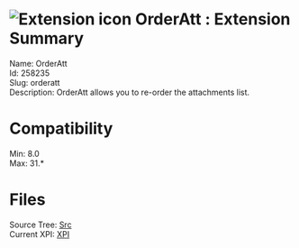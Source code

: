 # ![Extension icon](https://addons.thunderbird.net/user-media/addon_icons/258/258235-64.png?modified=1321859948) OrderAtt : Extension Summary

Name: OrderAtt  
Id: 258235  
Slug: orderatt  
Description: OrderAtt allows you to re-order the attachments list.
  

# Compatibility
Min: 8.0  
Max: 31.*  

# Files

Source Tree: [Src](C:/Dev/Thunderbird/ThunderKdB/xall/xOther/258235-orderatt/src)  
Current XPI: [XPI](C:/Dev/Thunderbird/ThunderKdB/xall/xOther/258235-orderatt/xpi)  



